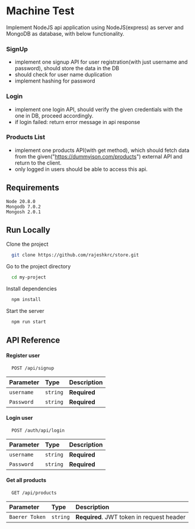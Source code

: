 
# Machine Test

Implement NodeJS api application using NodeJS(express) as server and MongoDB as database, with below functionality.

### SignUp
- implement one signup API for user registration(with just username and password), should store the data in the DB
- should check for user name duplication 
- implement hashing for password 
### Login
- implement one login API, should verify the given credentials with the one in DB, proceed accordingly.
- if login failed: return error message in api response
### Products List
- implement one products API(with get method), which should fetch data from the given("https://dummyjson.com/products") external API and return to the client.
- only logged in users should be able to access this api. 




## Requirements

```
Node 20.8.0
Mongodb 7.0.2
Mongosh 2.0.1
```

## Run Locally

Clone the project

```bash
  git clone https://github.com/rajeshkrc/store.git
```

Go to the project directory

```bash
  cd my-project
```

Install dependencies

```bash
  npm install
```

Start the server

```bash
  npm run start
```


## API Reference

#### Register user

```http
  POST /api/signup
```

| Parameter | Type     | Description                |
| :-------- | :------- | :------------------------- |
| `username` | `string` | **Required** |
| `Password` | `string` | **Required** |

#### Login user

```http
  POST /auth/api/login
```

| Parameter | Type     | Description                |
| :-------- | :------- | :------------------------- |
| `username` | `string` | **Required** |
| `Password` | `string` | **Required** |

#### Get all products

```http
  GET /api/products
```

| Parameter | Type     | Description                |
| :-------- | :------- | :------------------------- |
| `Baerer Token` | `string` | **Required**. JWT token in request header |
